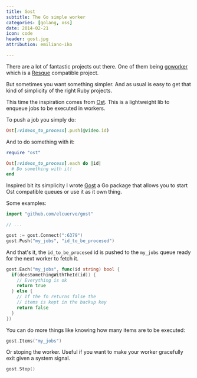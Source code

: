 ```yaml
---
title: Gost
subtitle: The Go simple worker
categories: [golang, oss]
date: 2014-02-21
icon: code
header: gost.jpg
attribution: emiliano-iko

---
```


There are a lot of fantastic projects out there. One of them being
[goworker](http://www.goworker.org/) which is a
[Resque](https://github.com/defunkt/resque) compatible project.

But sometimes you want something simpler. And as usual is easy to get that kind
of simplicity of the right Ruby projects.

This time the inspiration comes from [Ost](https://github.com/soveran/ost). This
is a lightweight lib to enqueue jobs to be executed in workers.

To push a job you simply do:

```ruby
Ost[:videos_to_process].push(@video.id)
```

And to do something with it:

```ruby
require "ost"

Ost[:videos_to_process].each do |id|
  # Do something with it!
end
```

Inspired bit its simplicity I wrote [Gost](https://github.com/elcuervo/gost) a
Go package that allows you to start Ost compatible queues or use it as it own
thing.

Some examples:


```go
import "github.com/elcuervo/gost"

// ...

gost := gost.Connect(":6379")
gost.Push("my_jobs", "id_to_be_procesed")
```

And that's it, the `id_to_be_procesed` id is pushed to the `my_jobs` queue ready
for the next worker to fetch it.

```go
gost.Each("my_jobs", func(id string) bool {
  if(doesSomethingWithTheId(id)) {
    // Everything is ok
    return true
  } else {
    // If the fn returns false the
    // items is kept in the backup key
    return false
  }
})
```

You can do more things like knowing how many items are to be executed:

```go
gost.Items("my_jobs")
```

Or stoping the worker. Useful if you want to make your worker gracefully exit
given a system signal.

```go
gost.Stop()
```
